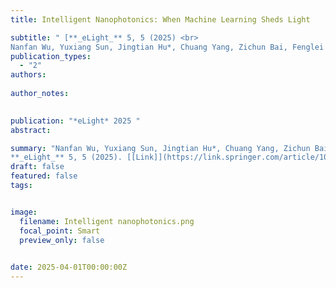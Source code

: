 ```yaml
---
title: Intelligent Nanophotonics: When Machine Learning Sheds Light

subtitle: " [**_eLight_** 5, 5 (2025) <br> 
Nanfan Wu, Yuxiang Sun, Jingtian Hu*, Chuang Yang, Zichun Bai, Fenglei Wang, Xingzhe Cui, Shengjie He, Yingjie Li, Chi Zhang, Ke Xu, Jun Guan, Shumin Xiao*, and Qinghai Song* ](https://link.springer.com/article/10.1186/s43593-025-00085-x)"
publication_types:
  - "2"
authors: 
  
author_notes:
  

publication: "*eLight* 2025 "
abstract: 

summary: "Nanfan Wu, Yuxiang Sun, Jingtian Hu*, Chuang Yang, Zichun Bai, Fenglei Wang, Xingzhe Cui, Shengjie He, Yingjie Li, Chi Zhang, Ke Xu, Jun Guan, Shumin Xiao*, and Qinghai Song*  <br>
**_eLight_** 5, 5 (2025). [[Link]](https://link.springer.com/article/10.1186/s43593-025-00085-x)"
draft: false
featured: false
tags:


image:
  filename: Intelligent nanophotonics.png
  focal_point: Smart
  preview_only: false

 
date: 2025-04-01T00:00:00Z
---
```








